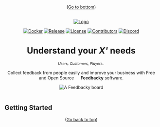 <!-- TOP -->
<div id="top"></div>

<p align="center">(<a href="#bottom">Go to bottom</a>)</p>

<!-- BRAND -->
<br />
<div align="center">
  <a href="https://feedbacky.net">
    <img src="https://cdn.feedbacky.net/static/img/product-brand.png" alt="Logo">
  </a>
</div> 

<!-- SHIELDS
 See MARKDOWN LINK section at the bottom for links.
-->
<div align="center">
  
  [![Docker][dockerShield]][dockerURL]
  [![Release][releaseShield]][releaseURL]
  [![License][licenseShield]][licenseURL]
  [![Contributors][contribShield]][contribURL]
  [![Discord][discordShield]][discordURL]
  
</div>

<!-- SLOGAN -->
<div align="center"> 
  <h1>Understand your <i>X'</i> needs</h1> 
    <p><i><small>Users, Customers, Players..</small></i></p>
    <p>Collect feedback from people easily and improve your business with Free and Open Source <img src="https://feedbacky.net/img/logo.webp" height="14px" widht="14px"></a></img> <b>Feedbacky</b> software.</p>
   <img src="https://1643634701-files.gitbook.io/~/files/v0/b/gitbook-x-prod.appspot.com/o/spaces%2FcPPCzsC9ZnbWPO53tirc%2Fuploads%2FfpLcoDSOfZtPs6HYnML3%2Fimage.png?alt=media&token=cc24cd1a-744e-44b8-b218-ad1c95fb7c27" alt="A Feedbacky board" height="" widht=""></img>
</div>
<!-- GETTING STARTED -->
<br />
<h2>Getting Started</h2>

<p align="center">(<a href="#top">Go back to top</a>)</p>

<!-- TOP -->
<div id="bottom"></div>

<!-- MARKDOWN LINKS -->
[dockerShield]: https://img.shields.io/static/v1?style=for-the-badge&logoColor=white&logo=Docker&label=&message=DOCKER%20HUB&color=0db7ed
[dockerURL]: https://hub.docker.com/u/plajer
[releaseShield]: https://img.shields.io/github/v/release/feedbacky-project/app?include_prereleases&style=for-the-badge&labelColor=ecf0f1&color=007bff
[releaseURL]: https://github.com/feedbacky-project/app/releases
[licenseShield]: https://img.shields.io/github/license/feedbacky-project/app.svg?style=for-the-badge&labelColor=ecf0f1&color=007bff
[licenseURL]: https://github.com/feedbacky-project/app/blob/master/LICENSE.txt
[contribShield]: https://img.shields.io/github/contributors/feedbacky-project/app.svg?style=for-the-badge&labelColor=ecf0f1&color=007bff
[contribURL]: https://github.com/feedbacky-project/app/graphs/contributors
[discordShield]: https://img.shields.io/badge/dynamic/json?style=for-the-badge&logoColor=white&logo=Discord&labelColor=5865F2&label=&color=5865F2&suffix=%20MEMBERS&query=approximate_member_count&url=https://discord.com/api/invites/6qCnKh5?with_counts=true&link=
[discordURL]: https://discord.com/invite/6qCnKh5?

